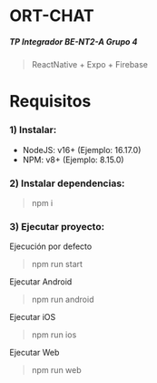 # ORT-CHAT
##### TP Integrador BE-NT2-A Grupo 4
> ReactNative + Expo + Firebase

# Requisitos

### 1) Instalar:

- NodeJS: v16+ (Ejemplo: 16.17.0)
- NPM: v8+ (Ejemplo: 8.15.0)

### 2) Instalar dependencias:

> npm i

### 3) Ejecutar proyecto:

Ejecución por defecto
> npm run start

Ejecutar Android
> npm run android

Ejecutar iOS
> npm run ios

Ejecutar Web
> npm run web
